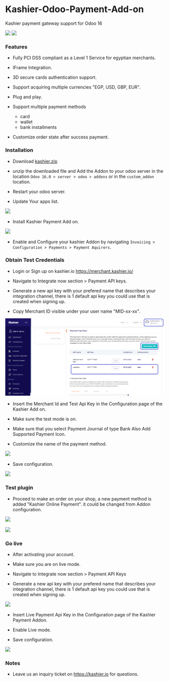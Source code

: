 # Kashier-Odoo-Payment-Add-on
Kashier payment gateway support for Odoo 16


![](https://raw.githubusercontent.com/Kashier-payments/Kashier-Odoo-Payment-Add-on/v16/steps/kashier-logo.png)
![](https://raw.githubusercontent.com/Kashier-payments/Kashier-Odoo-Payment-Add-on/v16/steps/odoo-logo.png)

### Features

- Fully PCI DSS compliant as a Level 1 Service for egyptian merchants.

- IFrame Integration.

- 3D secure cards authentication support.

- Support acquiring multiple currencies "EGP, USD, GBP, EUR".

- Plug and play.

- Support multiple payment methods
     
     - card 
     - wallet
     - bank installments

- Customize order state after success payment.

### Installation

- Download [kashier.zip](https://raw.githubusercontent.com/Kashier-payments/Kashier-Odoo-Payment-Add-on/v16/kashier_payment.zip)

- unzip the downloaded file and Add the Addon to your odoo server in the location `Odoo 16.0 > server > odoo > addons` or in the `custom_addon` location.

- Restart your odoo server.

- Update Your apps list.

![](https://raw.githubusercontent.com/Kashier-payments/Kashier-Odoo-Payment-Add-on/v16/steps/update_apps_list.png)

- Install Kashier Payment Add on.

![](https://raw.githubusercontent.com/Kashier-payments/Kashier-Odoo-Payment-Add-on/v16/steps/kashier_addon_install.png)

- Enable and Configure your kashier Addon by navigating `Invoicing > Configuration > Payments > Payment Aquirers`.

### Obtain Test Credentials

- Login or Sign up on kashier.io https://merchant.kashier.io/

- Navigate to Integrate now section > Payment API keys.

- Generate a new api key with your prefered name that describes your integration channel, there is 1 default api key you could use that is created when signing up.

- Copy Merchant ID visible under your user name "MID-xx-xx".

![](https://raw.githubusercontent.com/Kashier-payments/Kashier-Odoo-15-Payment-Add-on/main/steps/apikey_mid_test.png)

- Insert the Merchant Id and Test Api Key in the Configuration page of the Kashier Add on.

- Make sure the test mode is on.

- Make sure that you select Payment Journal of type Bank Also Add Supported Payment Icon.

- Customize the name of the payment method.

![](https://raw.githubusercontent.com/Kashier-payments/Kashier-Odoo-Payment-Add-on/v16/steps/module_configuration_plus.png)

- Save configuration.

![](https://raw.githubusercontent.com/Kashier-payments/Kashier-Odoo-Payment-Add-on/v16/steps/module_configuration_test.png)

### Test plugin 

- Proceed to make an order on your shop, a new payment method is added "Kashier Online Payment". it could be changed from Addon configuration.

![](https://raw.githubusercontent.com/Kashier-payments/Kashier-Odoo-Payment-Add-on/v16/steps/module_test_payment_1.png)

![](https://raw.githubusercontent.com/Kashier-payments/Kashier-Odoo-Payment-Add-on/v16/steps/module_test_payment_2.png)

### Go live

- After activating your account.

- Make sure you are on live mode.

- Navigate to Integrate now section > Payment API Keys

- Generate a new api key with your prefered name that describes your integration channel, there is 1 default api key you could use that is created when signing up.

![](https://raw.githubusercontent.com/Kashier-payments/Kashier-Odoo-Payment-Add-on/v16/steps/apikey_mid_live.png)

- Insert Live Payment Api Key in the Configuration page of the Kashier Payment Addon.

- Enable Live mode.

- Save configuration.

![](https://raw.githubusercontent.com/Kashier-payments/Kashier-Odoo-Payment-Add-on/v16/steps/module_configuration_live.png)

### Notes

- Leave us an inquiry ticket on https://kashier.io for questions.

